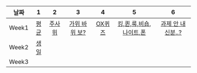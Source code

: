 |   날짜   |  1  |  2  |  3  |  4  |  5  |  6  |
| :------: | :-: | :-: | :-: | :-: | :-: | :-: |
| Week1    |  [평균](https://www.acmicpc.net/problem/1546)    |[주사위](https://www.acmicpc.net/problem/9295)      | [가위 바위 보?](https://www.acmicpc.net/problem/4493)       | [OX퀴즈](https://www.acmicpc.net/problem/8958)      |[킹,퀸,룩,비숍,나이트,폰](https://www.acmicpc.net/problem/3003)     | [과제 안 내신분..?](https://www.acmicpc.net/problem/5597)     |
| Week2    | [생일](https://www.acmicpc.net/problem/5635)     |      |      |      |      |      |
| Week3    |      |      |      |      |      |      |
